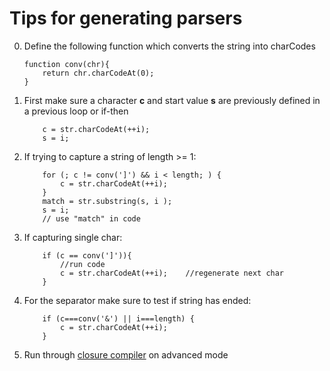 
Tips for generating parsers
===========================

0. Define the following function which converts the string into charCodes

	```
	function conv(chr){
		return chr.charCodeAt(0);
	}
	```

1. First make sure a character **c** and start value **s** are previously defined in a previous loop or if-then

	```
		c = str.charCodeAt(++i);
		s = i;
	```

2. If trying to capture a string of length >= 1:

	```
		for (; c != conv(']') && i < length; ) {
			c = str.charCodeAt(++i);
		}
		match = str.substring(s, i );
		s = i;
		// use "match" in code
	
	```

2. If capturing single char:

	```
		if (c == conv(']')){
			//run code
			c = str.charCodeAt(++i);	//regenerate next char
		}    
	```

3. For the separator make sure to test if string has ended:

    ```
    	if (c===conv('&') || i===length) {
    		c = str.charCodeAt(++i);
    	}
	```

4. Run through [closure compiler](http://closure-compiler.appspot.com/home) on advanced mode
